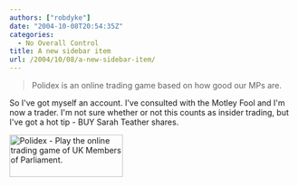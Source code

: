 ```yaml
---
authors: ["robdyke"]
date: "2004-10-08T20:54:35Z"
categories:
  - No Overall Control
title: A new sidebar item
url: /2004/10/08/a-new-sidebar-item/
---
```

> Polidex is an online trading game based on how good our MPs are.

So I've got myself an account. I've consulted with the Motley Fool and I'm now a trader. I'm not sure whether or not this counts as insider trading, but I've got a hot tip - BUY Sarah Teather shares.

<a HREF="http://www.polidex.co.uk/mp/sarahteather/"><img src="http://www.polidex.co.uk/mp/sarahteather/graphic.php" alt="Polidex - Play the online trading game of UK Members of Parliament." width="200" height="75" border="0" /></a>